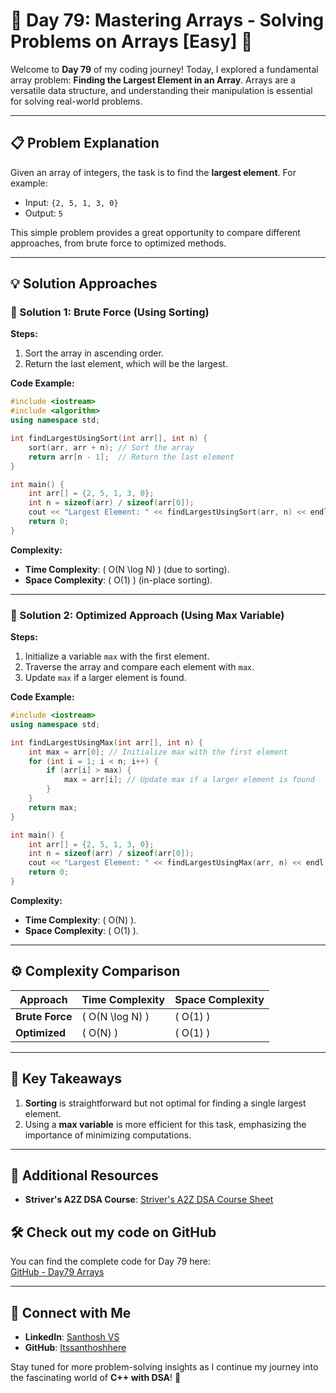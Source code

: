 # 🚀 Day 79: Mastering Arrays - Solving Problems on Arrays [Easy] 🚀

Welcome to **Day 79** of my coding journey! Today, I explored a fundamental array problem: **Finding the Largest Element in an Array**. Arrays are a versatile data structure, and understanding their manipulation is essential for solving real-world problems.

---

## 📋 Problem Explanation  

Given an array of integers, the task is to find the **largest element**. For example:  

- Input: `{2, 5, 1, 3, 0}`  
- Output: `5`  

This simple problem provides a great opportunity to compare different approaches, from brute force to optimized methods.

---

## 💡 Solution Approaches  

### 🚀 Solution 1: Brute Force (Using Sorting)  

**Steps:**  
1. Sort the array in ascending order.  
2. Return the last element, which will be the largest.  

**Code Example:**  

```cpp
#include <iostream>
#include <algorithm>
using namespace std;

int findLargestUsingSort(int arr[], int n) {
    sort(arr, arr + n); // Sort the array
    return arr[n - 1];  // Return the last element
}

int main() {
    int arr[] = {2, 5, 1, 3, 0};
    int n = sizeof(arr) / sizeof(arr[0]);
    cout << "Largest Element: " << findLargestUsingSort(arr, n) << endl;
    return 0;
}
```

**Complexity:**  
- **Time Complexity**: \( O(N \log N) \) (due to sorting).  
- **Space Complexity**: \( O(1) \) (in-place sorting).  

---

### 🚀 Solution 2: Optimized Approach (Using Max Variable)  

**Steps:**  
1. Initialize a variable `max` with the first element.  
2. Traverse the array and compare each element with `max`.  
3. Update `max` if a larger element is found.  

**Code Example:**  

```cpp
#include <iostream>
using namespace std;

int findLargestUsingMax(int arr[], int n) {
    int max = arr[0]; // Initialize max with the first element
    for (int i = 1; i < n; i++) {
        if (arr[i] > max) {
            max = arr[i]; // Update max if a larger element is found
        }
    }
    return max;
}

int main() {
    int arr[] = {2, 5, 1, 3, 0};
    int n = sizeof(arr) / sizeof(arr[0]);
    cout << "Largest Element: " << findLargestUsingMax(arr, n) << endl;
    return 0;
}
```

**Complexity:**  
- **Time Complexity**: \( O(N) \).  
- **Space Complexity**: \( O(1) \).  

---

## ⚙️ Complexity Comparison  

| Approach        | Time Complexity | Space Complexity |  
|-----------------|-----------------|------------------|  
| **Brute Force** | \( O(N \log N) \) | \( O(1) \)        |  
| **Optimized**   | \( O(N) \)        | \( O(1) \)        |  

---

## 🧩 Key Takeaways  

1. **Sorting** is straightforward but not optimal for finding a single largest element.  
2. Using a **max variable** is more efficient for this task, emphasizing the importance of minimizing computations.  

---

## 🔗 Additional Resources  

- **Striver's A2Z DSA Course**: [Striver's A2Z DSA Course Sheet](https://takeuforward.org/strivers-a2z-dsa-course/strivers-a2z-dsa-course-sheet-2)  

## 🛠️ Check out my code on GitHub  

You can find the complete code for Day 79 here:  
[GitHub - Day79 Arrays](https://github.com/Itssanthoshhere/Data-Structures-and-Algorithms/blob/main/C%2B%2B%20with%20DSA-learning-journey/Day79%20-%20Solve%20Problems%20on%20Arrays%20%5BEasy%5D%20-%20Largest%20element%20in%20an%20Array/Find_the_Largest_element%20_in_an_array.cpp)  

---

## 🔗 Connect with Me  

- **LinkedIn**: [Santhosh VS](https://www.linkedin.com/in/thesanthoshvs/)  
- **GitHub**: [Itssanthoshhere](https://github.com/Itssanthoshhere)  

Stay tuned for more problem-solving insights as I continue my journey into the fascinating world of **C++ with DSA**! 🚀  
